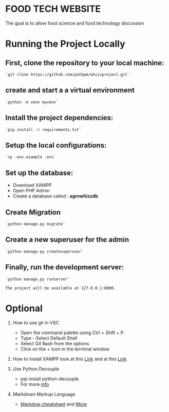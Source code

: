 # FOOD TECH WEBSITE 

The goal is to allow food science and food technology discussion

# Running the Project Locally

## First, clone the repository to your local machine:

    `git clone https://github.com/patbpm/whizzproject.git`

## create and start a a virtual environment
    `python -m venv myvenv`

## Install the project dependencies:

    `pip install -r requirements.txt`

## Setup the local configurations:

    `cp .env.example .env`

## Set up the database:
 * Download XAMPP
 * Open PHP Admin
 * Create a database called : **agrowhizzdb**
 
## Create Migration
    `python manage.py migrate`

## Create a new superuser for the admin
    `python manage.py createsuperuser`

## Finally, run the development server:

    `python manage.py runserver`

    The project will be available at 127.0.0.1:8000.

# Optional
 1. How to use git in VSC
    * Open the command palette using Ctrl + Shift + P.
    * Type - Select Default Shell
    * Select Git Bash from the options
    * Click on the + icon in the terminal window

 2. How to install XAMPP
    look at this [Link](https://pureinfotech.com/install-xampp-windows-10/) 
    and at this [Link](https://www.apachefriends.org/download.html)

 3. Use Python Decouple
    * pip install python-decouple
    *  For more [info](https://simpleisbetterthancomplex.com/2015/11/26/package-of-the-week-python-decouple.html)

 4. Markdown Markup Language
    * [Markdow cheatsheet](https://github.com/adam-p/markdown-here/wiki/Markdown-Cheatsheet) and [More](https://helloacm.com/markdown-markup-language-quick-tutorial/)